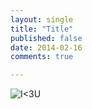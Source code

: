 ```yaml
---
layout: single
title: "Title"
published: false
date: 2014-02-16
comments: true

---
```


![I<3U](https://dl.dropbox.com/s/rsu6thum5w0wyvb/4E529D2220F1451E859137D08E0CB3B8.jpg)
